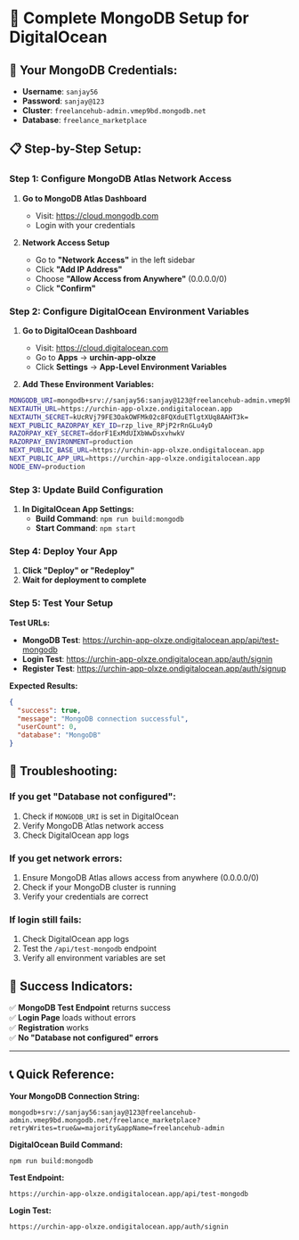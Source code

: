 # 🍃 Complete MongoDB Setup for DigitalOcean

## 🎯 Your MongoDB Credentials:
- **Username**: `sanjay56`
- **Password**: `sanjay@123`
- **Cluster**: `freelancehub-admin.vmep9bd.mongodb.net`
- **Database**: `freelance_marketplace`

## 📋 Step-by-Step Setup:

### **Step 1: Configure MongoDB Atlas Network Access**

1. **Go to MongoDB Atlas Dashboard**
   - Visit: https://cloud.mongodb.com
   - Login with your credentials

2. **Network Access Setup**
   - Go to **"Network Access"** in the left sidebar
   - Click **"Add IP Address"**
   - Choose **"Allow Access from Anywhere"** (0.0.0.0/0)
   - Click **"Confirm"**

### **Step 2: Configure DigitalOcean Environment Variables**

1. **Go to DigitalOcean Dashboard**
   - Visit: https://cloud.digitalocean.com
   - Go to **Apps** → **urchin-app-olxze**
   - Click **Settings** → **App-Level Environment Variables**

2. **Add These Environment Variables:**

```bash
MONGODB_URI=mongodb+srv://sanjay56:sanjay@123@freelancehub-admin.vmep9bd.mongodb.net/freelance_marketplace?retryWrites=true&w=majority&appName=freelancehub-admin
NEXTAUTH_URL=https://urchin-app-olxze.ondigitalocean.app
NEXTAUTH_SECRET=kUcRVj79FE3OakOWFMk02c8FQXduETlgtXUq8AAHT3k=
NEXT_PUBLIC_RAZORPAY_KEY_ID=rzp_live_RPjP2rRnGLu4yD
RAZORPAY_KEY_SECRET=ddorF1ExMdUIXbWwDsxvhwkV
RAZORPAY_ENVIRONMENT=production
NEXT_PUBLIC_BASE_URL=https://urchin-app-olxze.ondigitalocean.app
NEXT_PUBLIC_APP_URL=https://urchin-app-olxze.ondigitalocean.app
NODE_ENV=production
```

### **Step 3: Update Build Configuration**

1. **In DigitalOcean App Settings:**
   - **Build Command**: `npm run build:mongodb`
   - **Start Command**: `npm start`

### **Step 4: Deploy Your App**

1. **Click "Deploy" or "Redeploy"**
2. **Wait for deployment to complete**

### **Step 5: Test Your Setup**

**Test URLs:**
- **MongoDB Test**: https://urchin-app-olxze.ondigitalocean.app/api/test-mongodb
- **Login Test**: https://urchin-app-olxze.ondigitalocean.app/auth/signin
- **Register Test**: https://urchin-app-olxze.ondigitalocean.app/auth/signup

**Expected Results:**
```json
{
  "success": true,
  "message": "MongoDB connection successful",
  "userCount": 0,
  "database": "MongoDB"
}
```

## 🔧 **Troubleshooting:**

### **If you get "Database not configured":**
1. Check if `MONGODB_URI` is set in DigitalOcean
2. Verify MongoDB Atlas network access
3. Check DigitalOcean app logs

### **If you get network errors:**
1. Ensure MongoDB Atlas allows access from anywhere (0.0.0.0/0)
2. Check if your MongoDB cluster is running
3. Verify your credentials are correct

### **If login still fails:**
1. Check DigitalOcean app logs
2. Test the `/api/test-mongodb` endpoint
3. Verify all environment variables are set

## 🎉 **Success Indicators:**

✅ **MongoDB Test Endpoint** returns success  
✅ **Login Page** loads without errors  
✅ **Registration** works  
✅ **No "Database not configured" errors**

---

## 📞 **Quick Reference:**

**Your MongoDB Connection String:**
```
mongodb+srv://sanjay56:sanjay@123@freelancehub-admin.vmep9bd.mongodb.net/freelance_marketplace?retryWrites=true&w=majority&appName=freelancehub-admin
```

**DigitalOcean Build Command:**
```
npm run build:mongodb
```

**Test Endpoint:**
```
https://urchin-app-olxze.ondigitalocean.app/api/test-mongodb
```

**Login Test:**
```
https://urchin-app-olxze.ondigitalocean.app/auth/signin
```
